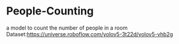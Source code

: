 # People-Counting
a model to count the number of people in a room 
Dataset:https://universe.roboflow.com/yolov5-3t22d/yolov5-vhb2g
